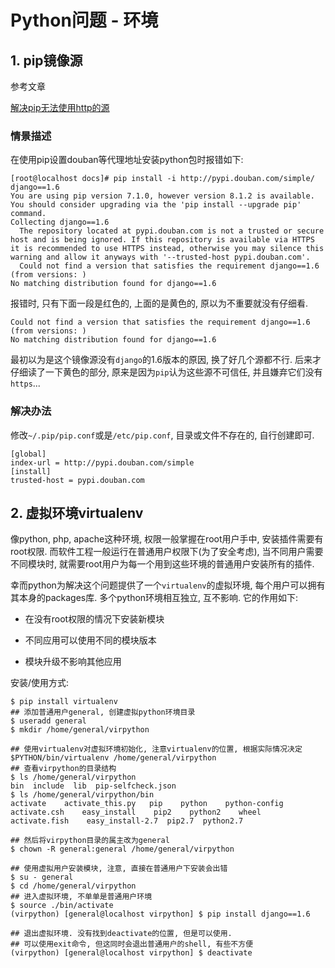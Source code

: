 # Python问题 - 环境

## 1. pip镜像源

参考文章

[解决pip无法使用http的源](http://www.tuicool.com/articles/2uqEFr)

### 情景描述

在使用pip设置douban等代理地址安装python包时报错如下:

```
[root@localhost docs]# pip install -i http://pypi.douban.com/simple/ django==1.6
You are using pip version 7.1.0, however version 8.1.2 is available.
You should consider upgrading via the 'pip install --upgrade pip' command.
Collecting django==1.6
  The repository located at pypi.douban.com is not a trusted or secure host and is being ignored. If this repository is available via HTTPS it is recommended to use HTTPS instead, otherwise you may silence this warning and allow it anyways with '--trusted-host pypi.douban.com'.
  Could not find a version that satisfies the requirement django==1.6 (from versions: )
No matching distribution found for django==1.6
```

报错时, 只有下面一段是红色的, 上面的是黄色的, 原以为不重要就没有仔细看.

```
Could not find a version that satisfies the requirement django==1.6 (from versions: )
No matching distribution found for django==1.6
```

最初以为是这个镜像源没有`django`的1.6版本的原因, 换了好几个源都不行. 后来才仔细读了一下黄色的部分, 原来是因为`pip`认为这些源不可信任, 并且嫌弃它们没有`https`...

### 解决办法

修改`~/.pip/pip.conf`或是`/etc/pip.conf`, 目录或文件不存在的, 自行创建即可.

```
[global]
index-url = http://pypi.douban.com/simple
[install]
trusted-host = pypi.douban.com
```

## 2. 虚拟环境virtualenv

像python, php, apache这种环境, 权限一般掌握在root用户手中, 安装插件需要有root权限. 而软件工程一般运行在普通用户权限下(为了安全考虑), 当不同用户需要不同模块时, 就需要root用户为每一个用到这些环境的普通用户安装所有的插件.

幸而python为解决这个问题提供了一个`virtualenv`的虚拟环境, 每个用户可以拥有其本身的packages库. 多个python环境相互独立, 互不影响. 它的作用如下:

- 在没有root权限的情况下安装新模块

- 不同应用可以使用不同的模块版本

- 模块升级不影响其他应用

安装/使用方式:

```
$ pip install virtualenv
## 添加普通用户general, 创建虚拟python环境目录
$ useradd general
$ mkdir /home/general/virpython

## 使用virtualenv对虚拟环境初始化, 注意virtualenv的位置, 根据实际情况决定
$PYTHON/bin/virtualenv /home/general/virpython
## 查看virpython的目录结构
$ ls /home/general/virpython
bin  include  lib  pip-selfcheck.json
$ ls /home/general/virpython/bin
activate    activate_this.py   pip    python    python-config    activate.csh    easy_install    pip2    python2    wheel    activate.fish    easy_install-2.7  pip2.7  python2.7

## 然后将virpython目录的属主改为general
$ chown -R general:general /home/general/virpython

## 使用虚拟用户安装模块, 注意, 直接在普通用户下安装会出错
$ su - general
$ cd /home/general/virpython
## 进入虚拟环境, 不单单是普通用户环境
$ source ./bin/activate
(virpython) [general@localhost virpython] $ pip install django==1.6

## 退出虚拟环境. 没有找到deactivate的位置, 但是可以使用.
## 可以使用exit命令, 但这同时会退出普通用户的shell, 有些不方便
(virpython) [general@localhost virpython] $ deactivate
```

